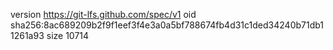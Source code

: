 version https://git-lfs.github.com/spec/v1
oid sha256:8ac689209b2f9f1eef3f4e3a0a5bf788674fb4d31c1ded34240b71db11261a93
size 10714
